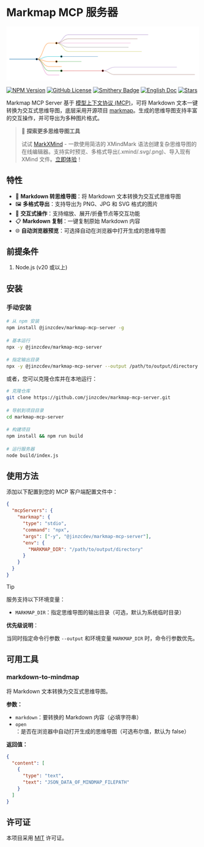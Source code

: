 # Markmap MCP 服务器

![Sample Mindmap](./docs/markmap_zh.svg)

[![NPM Version](https://img.shields.io/npm/v/@jinzcdev/markmap-mcp-server.svg)](https://www.npmjs.com/package/@jinzcdev/markmap-mcp-server)
[![GitHub License](https://img.shields.io/github/license/jinzcdev/markmap-mcp-server.svg)](LICENSE)
[![Smithery Badge](https://smithery.ai/badge/@jinzcdev/markmap-mcp-server)](https://smithery.ai/server/@jinzcdev/markmap-mcp-server)
[![English Doc](https://img.shields.io/badge/English-Click-blue)](README.md)
[![Stars](https://img.shields.io/github/stars/jinzcdev/markmap-mcp-server)](https://github.com/jinzcdev/markmap-mcp-server)

Markmap MCP Server 基于 [模型上下文协议 (MCP)](https://modelcontextprotocol.io/introduction)，可将 Markdown 文本一键转换为交互式思维导图，底层采用开源项目 [markmap](https://github.com/markmap/markmap)。生成的思维导图支持丰富的交互操作，并可导出为多种图片格式。

> 🎉 **探索更多思维导图工具**
>
> 试试 [MarkXMind](https://github.com/jinzcdev/markxmind) - 一款使用简洁的 XMindMark 语法创建复杂思维导图的在线编辑器。支持实时预览、多格式导出(.xmind/.svg/.png)、导入现有 XMind 文件。[立即体验](https://markxmind.js.org/)！

## 特性

- 🌠 **Markdown 转思维导图**：将 Markdown 文本转换为交互式思维导图
- 🖼️ **多格式导出**：支持导出为 PNG、JPG 和 SVG 格式的图片
- 🔄 **交互式操作**：支持缩放、展开/折叠节点等交互功能
- 📋 **Markdown 复制**：一键复制原始 Markdown 内容
- 🌐 **自动浏览器预览**：可选择自动在浏览器中打开生成的思维导图

## 前提条件

1. Node.js (v20 或以上)

## 安装

### 手动安装

```bash
# 从 npm 安装
npm install @jinzcdev/markmap-mcp-server -g

# 基本运行
npx -y @jinzcdev/markmap-mcp-server

# 指定输出目录
npx -y @jinzcdev/markmap-mcp-server --output /path/to/output/directory
```

或者，您可以克隆仓库并在本地运行：

```bash
# 克隆仓库
git clone https://github.com/jinzcdev/markmap-mcp-server.git

# 导航到项目目录
cd markmap-mcp-server

# 构建项目
npm install && npm run build

# 运行服务器
node build/index.js
```

## 使用方法

添加以下配置到您的 MCP 客户端配置文件中：

```json
{
  "mcpServers": {
    "markmap": {
      "type": "stdio",
      "command": "npx",
      "args": ["-y", "@jinzcdev/markmap-mcp-server"],
      "env": {
        "MARKMAP_DIR": "/path/to/output/directory"
      }
    }
  }
}
```

> [!TIP]
>
> 服务支持以下环境变量：
>
> - `MARKMAP_DIR`：指定思维导图的输出目录（可选，默认为系统临时目录）
>
> **优先级说明**：
>
> 当同时指定命令行参数 `--output` 和环境变量 `MARKMAP_DIR` 时，命令行参数优先。

## 可用工具

### markdown-to-mindmap

将 Markdown 文本转换为交互式思维导图。

**参数：**

- `markdown`：要转换的 Markdown 内容（必填字符串）
- `open`：是否在浏览器中自动打开生成的思维导图（可选布尔值，默认为 false）

**返回值：**

```json
{
  "content": [
    {
      "type": "text",
      "text": "JSON_DATA_OF_MINDMAP_FILEPATH"
    }
  ]
}
```

## 许可证

本项目采用 [MIT](./LICENSE) 许可证。
